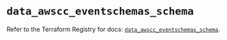 # `data_awscc_eventschemas_schema`

Refer to the Terraform Registry for docs: [`data_awscc_eventschemas_schema`](https://registry.terraform.io/providers/hashicorp/awscc/0.70.0/docs/data-sources/eventschemas_schema).
